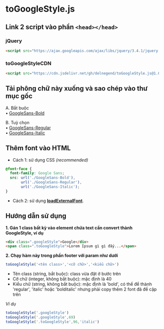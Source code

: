 # toGoogleStyle.js

## Link 2 script vào phần `<head></head>`
### jQuery
```html
<script src="https://ajax.googleapis.com/ajax/libs/jquery/3.4.1/jquery.min.js" integrity="sha384-vk5WoKIaW/vJyUAd9n/wmopsmNhiy+L2Z+SBxGYnUkunIxVxAv/UtMOhba/xskxh" crossorigin="anonymous"></script>
```
### toGoogleStyleCDN
```html
<script src="https://cdn.jsdelivr.net/gh/delnegend/toGoogleStyle.js@1.0/toGoogleStyle.min.js" integrity="sha384-CsojGvi0BrX/Os+I75n6Tb3/ZgcazqptVr+FZjWCoxTPSXAC8ztx4/X8h4sbVvMW" crossorigin="anonymous"></script>
```

## Tải phông chữ này xuống và sao chép vào thư mục gốc
A. Bắt buộc<br>
• [GoogleSans-Bold](https://github.com/DELNEGEND/toGoogleStyle.js/blob/master/GoogleSans-Bold.otf "Ấn vào để download")

B. Tuỳ chọn<br>
• [GoogleSans-Regular](https://github.com/DELNEGEND/toGoogleStyle.js/blob/master/GoogleSans-Regular.otf "Ấn vào để download")<br>
• [GoogleSans-Italic](https://github.com/DELNEGEND/toGoogleStyle.js/blob/master/GoogleSans-Italic.otf "Ấn vào để download")

## Thêm font vào HTML

- Cách 1: sử dụng CSS *(recommended)*
```css
@font-face {
  font-family: Google Sans;
  src: url('./GoogleSans-Bold'),
       url('./GoogleSans-Regular'),
       url('./GoogleSans-Italic');
}
```
- Cách 2: sử dụng [**loadExternalFont**](https://github.com/DELNEGEND/loadExternalFont.js "loadExternalFont repository").

## Hướng dẫn sử dụng

**1. Gán 1 class bất kỳ vào element chứa text cần convert thành GoogleStyle, ví dụ**

```html
<div class=".googleStyle">Google</div>
<span class=".toGoogleStyle">Lorem Ipsum gì gì đấy...</span>
```

**2. Chạy hàm này trong phần footer với param như dưới**
```javascript
toGoogleStyle('<tên class>','<cỡ chữ>','<kiểu chữ>')
```
- Tên class (string, bắt buộc): class vừa đặt ở bước trên
- Cỡ chữ (integer, không bắt buộc): mặc định là 40
- Kiểu chữ (string, không bắt buộc): mặc định là 'bold', có thể để thành 'regular', 'italic' hoặc 'bolditalic' nhưng phải copy thêm 2 font đã đề cập trên

*Ví dụ*
```Javascript
toGoogleStyle('.googleStyle')
toGoogleStyle('.googleStyle',69)
toGoogleStyle('.toGoogleStyle',96,'italic')
```